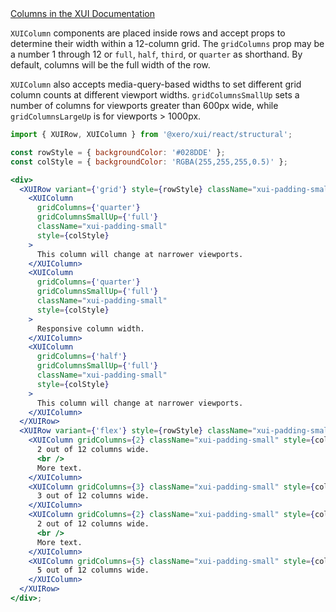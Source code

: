 <div class="xui-margin-vertical">
	<a href="../section-fundamentals-layout.html#fundamentals-layout-3-2" isDocLink>Columns in the XUI Documentation</a>
</div>

`XUIColumn` components are placed inside rows and accept props to determine their width within a 12-column grid.
The `gridColumns` prop may be a number 1 through 12 or `full`, `half`, `third`, or `quarter` as shorthand. By default, columns will be the full width of the row.

`XUIColumn` also accepts media-query-based widths to set different grid column counts at different viewport widths. `gridColumnsSmallUp` sets a number of columns for viewports greater than 600px wide, while `gridColumnsLargeUp` is for viewports > 1000px.

```jsx harmony
import { XUIRow, XUIColumn } from '@xero/xui/react/structural';

const rowStyle = { backgroundColor: '#028DDE' };
const colStyle = { backgroundColor: 'RGBA(255,255,255,0.5)' };

<div>
  <XUIRow variant={'grid'} style={rowStyle} className="xui-padding-small xui-margin-bottom-large">
    <XUIColumn
      gridColumns={'quarter'}
      gridColumnsSmallUp={'full'}
      className="xui-padding-small"
      style={colStyle}
    >
      This column will change at narrower viewports.
    </XUIColumn>
    <XUIColumn
      gridColumns={'quarter'}
      gridColumnsSmallUp={'full'}
      className="xui-padding-small"
      style={colStyle}
    >
      Responsive column width.
    </XUIColumn>
    <XUIColumn
      gridColumns={'half'}
      gridColumnsSmallUp={'full'}
      className="xui-padding-small"
      style={colStyle}
    >
      This column will change at narrower viewports.
    </XUIColumn>
  </XUIRow>
  <XUIRow variant={'flex'} style={rowStyle} className="xui-padding-small">
    <XUIColumn gridColumns={2} className="xui-padding-small" style={colStyle}>
      2 out of 12 columns wide.
      <br />
      More text.
    </XUIColumn>
    <XUIColumn gridColumns={3} className="xui-padding-small" style={colStyle}>
      3 out of 12 columns wide.
    </XUIColumn>
    <XUIColumn gridColumns={2} className="xui-padding-small" style={colStyle}>
      2 out of 12 columns wide.
      <br />
      More text.
    </XUIColumn>
    <XUIColumn gridColumns={5} className="xui-padding-small" style={colStyle}>
      5 out of 12 columns wide.
    </XUIColumn>
  </XUIRow>
</div>;
```
